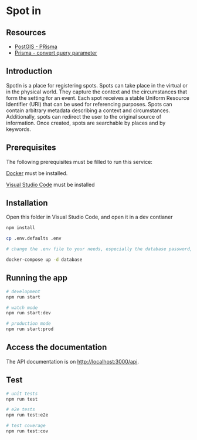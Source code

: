 # Spot in

## Resources

- [PostGIS - PRisma](https://freddydumont.com/blog/prisma-postgis#installing-postgis)
- [Prisma - convert query parameter](https://www.prisma.io/docs/guides/upgrade-guides/upgrading-versions/upgrading-to-prisma-4#upgrade-path-7)

## Introduction

SpotIn is a place for registering spots. Spots can take place in the virtual or in the physical world. They capture the context and the circumstances that form the setting for an event. Each spot receives a stable Uniform Resource Identifier (URI) that can be used for referencing purposes. Spots can contain arbitrary metadata describing a context and circumstances. Additionally, spots can redirect the user to the original source of information. Once created, spots are searchable by places and by keywords.

## Prerequisites

The following prerequisites must be filled to run this service:

[Docker](https://docs.docker.com/get-docker/) must be installed.

[Visual Studio Code](https://code.visualstudio.com/download) must be installed

## Installation

Open this folder in Visual Studio Code, and open it in a dev contianer

```bash
npm install

cp .env.defaults .env

# change the .env file to your needs, especially the database password, and the JWT secret, the DATABASE_SERVICE and the SPOT_IN_BACKEND_URL.

docker-compose up -d database
```

## Running the app

```bash
# development
npm run start

# watch mode
npm run start:dev

# production mode
npm run start:prod
```

## Access the documentation

The API documentation is on <http://localhost:3000/api>.

## Test

```bash
# unit tests
npm run test

# e2e tests
npm run test:e2e

# test coverage
npm run test:cov
```
